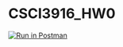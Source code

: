 
# CSCI3916_HW0
[![Run in Postman](https://run.pstmn.io/button.svg)](https://app.getpostman.com/run-collection/26fbf4ef002dec1ccf40)